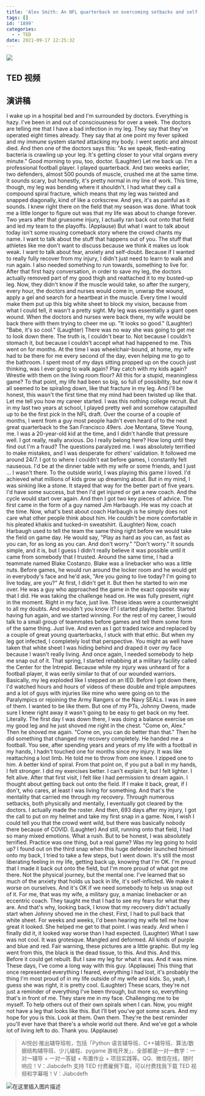 ```yaml
---
title: 'Alex Smith: An NFL quarterback on overcoming setbacks and self-doubt'
tags: []
id: '1899'
categories:
  - - TED
date: 2021-09-17 12:25:32
---
```


![](https://gitee.com/huangjiabaoaiyc/image/raw/master/20210917123741.png)

## TED 视频

## 演讲稿

I wake up in a hospital bed and I'm surrounded by doctors. Everything is hazy. I've been in and out of consciousness for over a week. The doctors are telling me that I have a bad infection in my leg. They say that they've operated eight times already. They say that at one point my fever spiked and my immune system started attacking my body. I went septic and almost died. And then one of the doctors says this: "As we speak, flesh-eating bacteria is crawling up your leg. It's getting closer to your vital organs every minute." Good morning to you, too, doctor. (Laughter) Let me back up. I'm a professional football player. I played quarterback. And two weeks earlier, two defenders, almost 500 pounds of muscle, crushed me at the same time. It sounds scary, but honestly, it's pretty normal in my line of work. This time, though, my leg was bending where it shouldn't. I had what they call a compound spiral fracture, which means that my leg was twisted and snapped diagonally, kind of like a corkscrew. And yes, it's as painful as it sounds. I knew right there on the field that my season was done. What took me a little longer to figure out was that my life was about to change forever. Two years after that gruesome injury, I actually ran back out onto that field and led my team to the playoffs. (Applause) But what I want to talk about today isn't some rousing comeback story where the crowd chants my name. I want to talk about the stuff that happens out of you. The stuff that athletes like me don't want to discuss because we think it makes us look weak. I want to talk about fear, anxiety and self-doubt. Because if I wanted to really fully recover from my injury, I didn't just need to learn to walk and run again. I also needed something to run towards, something to live for. After that first hazy conversation, in order to save my leg, the doctors actually removed part of my good thigh and reattached it to my busted-up leg. Now, they didn't know if the muscle would take, so after the surgery, every hour, the doctors and nurses would come in, unwrap the wound, apply a gel and search for a heartbeat in the muscle. Every time I would make them put up this big white sheet to block my vision, because from what I could tell, it wasn't a pretty sight. My leg was essentially a giant open wound. When the doctors and nurses were back there, my wife would be back there with them trying to cheer me up. "It looks so good." (Laughter) "Babe, it's so cool." (Laughter) There was no way she was going to get me to look down there. The truth is, I couldn't bear to. Not because I couldn't stomach it, but because I couldn't accept what had happened to me. This went on for months. At the time I was wheelchair-bound, at home, my wife had to be there for me every second of the day, even helping me to go to the bathroom. I spent most of my days sitting propped up on the couch just thinking, was I ever going to walk again? Play catch with my kids again? Wrestle with them on the living room floor? All this for a stupid, meaningless game? To that point, my life had been so big, so full of possibility, but now it all seemed to be spiraling down, like that fracture in my leg. And I'll be honest, this wasn't the first time that my mind had been twisted up like that. Let me tell you how my career started. I was this nothing college recruit. But in my last two years at school, I played pretty well and somehow catapulted up to be the first pick in the NFL draft. Over the course of a couple of months, I went from a guy most people hadn't even heard of to the next great quarterback to the San Francisco 49ers. Joe Montana, Steve Young, me. I was a 20-year-old kid at the time, and I didn't handle that pressure well. I got really, really anxious. Do I really belong here? How long until they find out I'm a fraud? The questions paralyzed me. I was absolutely terrified to make mistakes, and I was desperate for others' validation. It followed me around 24/7. I got to where I couldn't eat before games, I constantly felt nauseous. I'd be at the dinner table with my wife or some friends, and I just ... I wasn't there. To the outside world, I was playing this game I loved. I'd achieved what millions of kids grow up dreaming about. But in my mind, I was sinking like a stone. It stayed that way for the better part of five years. I'd have some success, but then I'd get injured or get a new coach. And the cycle would start over again. And then I got two key pieces of advice. The first came in the form of a guy named Jim Harbaugh. He was my coach at the time. Now, what's best about coach Harbaugh is he simply does not care what other people think about him. He couldn't be more comfortable in his pleated khakis and tucked-in sweatshirt. (Laughter) Now, coach Harbaugh used to tell the team the same thing right before we would take the field on game day. He would say, "Play as hard as you can, as fast as you can, for as long as you can. And don't worry." "Don't worry." It sounds simple, and it is, but I guess I didn't really believe it was possible until it came from somebody that I trusted. Around the same time, I had a teammate named Blake Costanzo. Blake was a linebacker who was a little nuts. Before games, he would run around the locker room and he would get in everybody's face and he'd ask, "Are you going to live today? I'm going to live today, are you?" At first, I didn't get it. But then he started to win me over. He was a guy who approached the game in the exact opposite way that I did. He was taking the challenge head on. He was fully present, right in the moment. Right in my face, just live. These ideas were a counterweight to all my doubts. And wouldn't you know it? I started playing better. Started having fun again, and we started winning. For the rest of my career, I would talk to a small group of teammates before games and tell them some form of the same thing. Just live. And even as I got traded twice and replaced by a couple of great young quarterbacks, I stuck with that ethic. But when my leg got infected, I completely lost that perspective. You might as well have taken that white sheet I was hiding behind and draped it over my face because I wasn't really living. And once again, I needed somebody to help me snap out of it. That spring, I started rehabbing at a military facility called the Center for the Intrepid. Because while my injury was unheard of for a football player, it was eerily similar to that of our wounded warriors. Basically, my leg exploded like I stepped on an IED. Before I got down there, I'd watched hours and hours of videos of these double and triple amputees and a lot of guys with injuries like mine who were going on to the Paralympics or rejoining the Army Rangers or the Navy SEALs. I was in awe of them. I wanted to be like them. But one of my PTs, Johnny Owens, made sure I knew right away it wasn't going to be easy to get back on my feet. Literally. The first day I was down there, I was doing a balance exercise on my good leg and he just shoved me right in the chest. "Come on, Alex." Then he shoved me again. "Come on, you can do better than that." Then he did something that changed my recovery completely. He handed me a football. You see, after spending years and years of my life with a football in my hands, I hadn't touched one for months since my injury. It was like reattaching a lost limb. He told me to throw from one knee. I zipped one to him. A better kind of spiral. From that point on, if you put a ball in my hands, I felt stronger. I did my exercises better. I can't explain it, but I felt lighter. I felt alive. After that first visit, I felt like I had permission to dream again. I thought about getting back out onto the field. If I make it back, great, if I don't, who cares, at least I was living for something. And that's the mentality that carried me through my recovery. Through numerous setbacks, both physically and mentally, I eventually got cleared by the doctors. I actually made the roster. And then, 693 days after my injury, I got the call to put on my helmet and take my first snap in a game. Now, I wish I could tell you that the crowd went wild, but there was basically nobody there because of COVID. (Laughter) And still, running onto that field, I had so many mixed emotions. What a rush. But to be honest, I was absolutely terrified. Practice was one thing, but a real game? Was my leg going to hold up? I found out on the third snap when this huge defender launched himself onto my back, I tried to take a few steps, but I went down. It's still the most liberating feeling in my life, getting back up, knowing that I'm OK. I'm proud that I made it back out onto the field, but I'm more proud of what got me there. Not the physical journey, but the mental one. I've learned that so much of the anxiety that holds us back in life, it's self-inflicted. We make it worse on ourselves. And it's OK if we need somebody to help us snap out of it. For me, that was my wife, a military guy, a maniac linebacker or an eccentric coach. They taught me that I had to see my fears for what they are. And that's why, looking back, I know that my recovery didn't actually start when Johnny shoved me in the chest. First, I had to pull back that white sheet. For weeks and weeks, I'd been hearing my wife tell me how great it looked. She helped me get to that point. I was ready. And when I finally did it, it looked way worse than I had expected. (Laughter) What I saw was not cool. It was grotesque. Mangled and deformed. All kinds of purple and blue and red. Fair warning, these pictures are a little graphic. But my leg went from this, the black is the dead tissue, to this. And this. And this. Before it could get rebuilt. But I saw my leg for what it was. And it was mine. These days, I've come a long way with this guy. (Applause) This thing that once represented everything I feared, everything I had lost, it's probably the thing I'm most proud of in my life outside of my wife and kids. So, yeah, I guess she was right, it is pretty cool. (Laughter) These scars, they're not just a reminder of everything I've been through, but more so, everything that's in front of me. They stare me in my face. Challenging me to be myself. To help others out of their own spirals when I can. Now, you might not have a leg that looks like this. But I’ll bet you’ve got some scars. And my hope for you is this. Look at them. Own them. They're the best reminder you'll ever have that there's a whole world out there. And we've got a whole lot of living left to do. Thank you. (Applause)

> AI悦创·推出辅导班啦，包括「Python 语言辅导班、C++辅导班、算法/数据结构辅导班、少儿编程、pygame 游戏开发」，全部都是一对一教学：一对一辅导 + 一对一答疑 + 布置作业 + 项目实践等。QQ、微信在线，随时响应！V：Jiabcdefh 支持 TED 付费雇佣下载，可以付费找我下载 TED 视频和字幕哦！V：Jiabcdefh

![在这里插入图片描述](https://img-blog.csdnimg.cn/7a9ce9b99dca4cec953059833f2f113d.png)